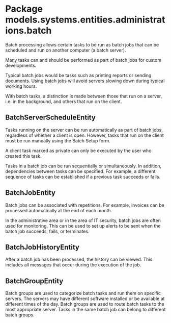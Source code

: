 # Package models.systems.entities.administrations.batch

Batch processing allows certain tasks to be run as batch jobs that can be scheduled and run on another computer (a batch server). 

Many tasks can and should be performed as part of batch jobs for custom developments. 

Typical batch jobs would be tasks such as printing reports or sending documents. Using batch jobs will avoid servers slowing down during typical working hours.

With batch tasks, a distinction is made between those that run on a server, i.e. in the background, and others that run on the client. 

## BatchServerScheduleEntity

Tasks running on the server can be run automatically as part of batch jobs, regardless of whether a client is open. However, tasks that run on the client must be run manually using the Batch Setup form.

A client task marked as private can only be executed by the user who created this task.

Tasks in a batch job can be run sequentially or simultaneously. In addition, dependencies between tasks can be specified. For example, a different sequence of tasks can be established if a previous task succeeds or fails.

## BatchJobEntity 

Batch jobs can be associated with repetitions. For example, invoices can be processed automatically at the end of each month.

In the administrative area or in the area of ​​IT security, batch jobs are often used for monitoring. This can be used to set up alerts to be sent when the batch job succeeds, fails, or terminates.

## BatchJobHistoryEntity
After a batch job has been processed, the history can be viewed. This includes all messages that occur during the execution of the job.

## BatchGroupEntity

Batch groups are used to categorize batch tasks and run them on specific servers. The servers may have different software installed or be available at different times of the day. Batch groups are used to route batch tasks to the most appropriate server. Tasks in the same batch job can belong to different batch groups.